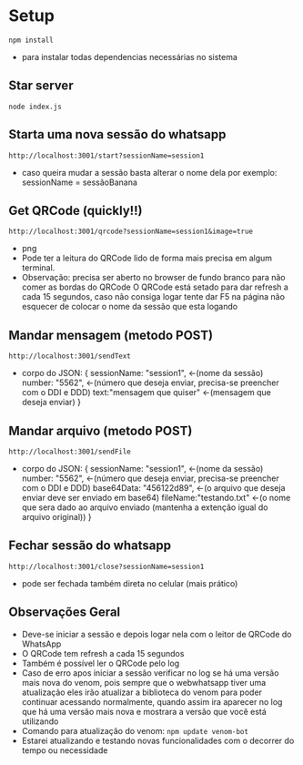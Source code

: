 # Setup

`npm install`
- para instalar todas dependencias necessárias no sistema

## Star server

`node index.js`

## Starta uma nova sessão do whatsapp

`http://localhost:3001/start?sessionName=session1`

- caso queira mudar a sessão basta alterar o nome dela por exemplo: sessionName = sessãoBanana

## Get QRCode (quickly!!)

`http://localhost:3001/qrcode?sessionName=session1&image=true`

- png
- Pode ter a leitura do QRCode lido de forma mais precisa em algum terminal.
- Observação: precisa ser aberto no browser de fundo branco para não comer as bordas do QRCode
O QRCode está setado para dar refresh a cada 15 segundos, caso não consiga logar tente dar F5 na página não esquecer de colocar o nome da sessão que esta logando

## Mandar mensagem (metodo POST)

`http://localhost:3001/sendText`

- corpo do JSON:
{
    sessionName: "session1", <-(nome da sessão) 
    number: "5562",  <-(número que deseja enviar, precisa-se preencher com o DDI e DDD) 
    text:"mensagem que quiser"  <-(mensagem que deseja enviar) 
}

## Mandar arquivo (metodo POST)

`http://localhost:3001/sendFile`

- corpo do JSON:
{
    sessionName: "session1", <-(nome da sessão) 
    number: "5562",  <-(número que deseja enviar, precisa-se preencher com o DDI e DDD) 
    base64Data: "456122d89",  <-(o arquivo que deseja enviar deve ser enviado em base64) 
    fileName:"testando.txt"  <-(o nome que sera dado ao arquivo enviado (mantenha a extenção igual do arquivo original)) 
}

## Fechar sessão do whatsapp

`http://localhost:3001/close?sessionName=session1`

- pode ser fechada também direta no celular (mais prático)

## Observações Geral

- Deve-se iniciar a sessão e depois logar nela com o leitor de QRCode do WhatsApp
- O QRCode tem refresh a cada 15 segundos
- Também é possível ler o QRCode pelo log
- Caso de erro apos iniciar a sessão verificar no log se há uma versão mais nova do venom, pois sempre que o webwhatsapp tiver uma atualização
eles irão atualizar a biblioteca do venom para poder continuar acessando normalmente, quando assim ira aparecer no log que há uma versão mais nova
e mostrara a versão que você está utilizando
- Comando para atualização do venom:
`npm update venom-bot`
- Estarei atualizando e testando novas funcionalidades com o decorrer do tempo ou necessidade